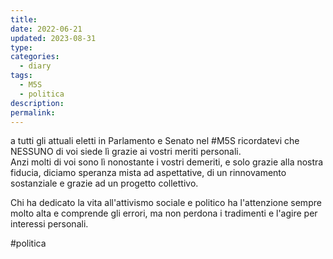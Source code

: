 ```yaml
---
title: 
date: 2022-06-21
updated: 2023-08-31
type: 
categories:
  - diary
tags:
  - M5S
  - politica
description: 
permalink: 
---
```

a tutti gli attuali eletti in Parlamento e Senato nel #M5S ricordatevi che NESSUNO di voi siede lì grazie ai vostri meriti personali.  
Anzi molti di voi sono lì nonostante i vostri demeriti, e solo grazie alla nostra fiducia, diciamo speranza mista ad aspettative, di un rinnovamento sostanziale e grazie ad un progetto collettivo.  
  
Chi ha dedicato la vita all'attivismo sociale e politico ha l'attenzione sempre molto alta e comprende gli errori, ma non perdona i tradimenti e l'agire per interessi personali.  
  
#politica 

